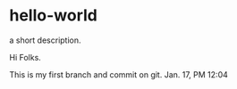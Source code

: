 # hello-world
a short description.

Hi Folks.

This is my first branch and commit on git.
Jan. 17, PM 12:04
